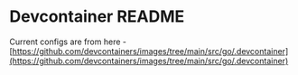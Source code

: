 # Devcontainer README

Current configs are from here - [https://github.com/devcontainers/images/tree/main/src/go/.devcontainer](https://github.com/devcontainers/images/tree/main/src/go/.devcontainer)
